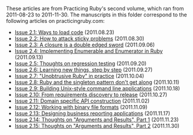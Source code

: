 These articles are from Practicing Ruby's second volume, which ran from 
2011-08-23 to 2011-11-30. The manuscripts in this folder correspond to the
following articles on practicingruby.com:

* [Issue 2.1: Ways to load code](http://practicingruby.com/articles/ways-to-load-code) (2011.08.23)
* [Issue 2.2: How to attack sticky problems](http://practicingruby.com/articles/ways-to-load-code) (2011.08.30)
* [Issue 2.3: A closure is a double edged sword](http://practicingruby.com/articles/closures-are-complicated) (2011.09.06)
* [Issue 2.4: Implementing Enumerable and Enumerator in Ruby](http://practicingruby.com/articles/building-enumerable-and-enumerator) (2011.09.13)
* [Issue 2.5: Thoughts on regression testing](http://practicingruby.com/articles/regession-testing) (2011.09.20)
* [Issue 2.6: Learning new things, step by step](http://practicingruby.com/articles/learning-new-things-step-by-step) (2011.09.27)
* [Issue 2.7: "Unobtrusive Ruby" in practice](http://practicingruby.com/articles/unobtrusive-ruby-in-practice) (2011.10.04)
* [Issue 2.8: Ruby and the singleton pattern don't get along](http://practicingruby.com/articles/ruby-and-the-singleton-pattern-dont-get-along) (2011.10.11)
* [Issue 2.9: Building Unix-style command line applications](http://practicingruby.com/articles/building-unix-style-command-line-applications) (2011.10.18)
* [Issue 2.10: From requirements discovery to release](http://practicingruby.com/articles/from-requirements-discovery-to-release) (2011.10.27)
* [Issue 2.11: Domain specific API construction](http://practicingruby.com/articles/domain-specific-apis) (2011.11.02)
* [Issue 2.12: Working with binary file formats](http://practicingruby.com/articles/binary-file-formats) (2011.11.09)
* [Issue 2.13: Designing business reporting applications](http://blank) (2011.11.17)
* [Issue 2.14: Thoughts on "Arguments and Results", Part 1](http://practicingruby.com/articles/arguments-and-results-1) (2011.11.23)
* [Issue 2.15: Thoughts on "Arguments and Results", Part 2](http://practicingruby.com/articles/arguments-and-results-2) (2011.11.30)
